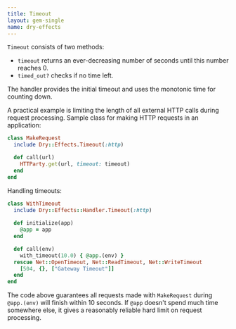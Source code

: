 ```yaml
---
title: Timeout
layout: gem-single
name: dry-effects
---
```


`Timeout` consists of two methods:

- `timeout` returns an ever-decreasing number of seconds until this number reaches 0.
- `timed_out?` checks if no time left.

The handler provides the initial timeout and uses the monotonic time for counting down.

A practical example is limiting the length of all external HTTP calls during request processing. Sample class for making HTTP requests in an application:

```ruby
class MakeRequest
  include Dry::Effects.Timeout(:http)

  def call(url)
    HTTParty.get(url, timeout: timeout)
  end
end
```

Handling timeouts:

```ruby
class WithTimeout
  include Dry::Effects::Handler.Timeout(:http)
  
  def initialize(app)
    @app = app
  end

  def call(env)
    with_timeout(10.0) { @app.(env) }
  rescue Net::OpenTimeout, Net::ReadTimeout, Net::WriteTimeout
    [504, {}, ["Gateway Timeout"]]
  end
end
```

The code above guarantees all requests made with `MakeRequest` during `@app.(env)` will finish within 10 seconds. If `@app` doesn't spend much time somewhere else, it gives a reasonably reliable hard limit on request processing.

